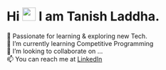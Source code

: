 # Hi <img src="https://raw.githubusercontent.com/MartinHeinz/MartinHeinz/master/wave.gif" width="30px"> I am Tanish Laddha.

<!--
**Tanish283/Tanish283** is a ✨ _special_ ✨ repository because its `README.md` (this file) appears on your GitHub profile.
Here are some ideas to get you started:
-->

🔭 Passionate for learning & exploring new Tech.<br>
🌱 I’m currently learning Competitive Programming<br>
👯 I’m looking to collaborate on ...<br>
📫 You can reach me at [LinkedIn](https://www.linkedin.com/in/tanish-laddha-64060b16b/)<br>


